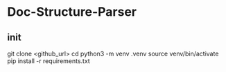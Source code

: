 # Doc-Structure-Parser

## init
git clone <github_url> 
cd <NAME>
python3 -m venv .venv
source venv/bin/activate
pip install -r requirements.txt
